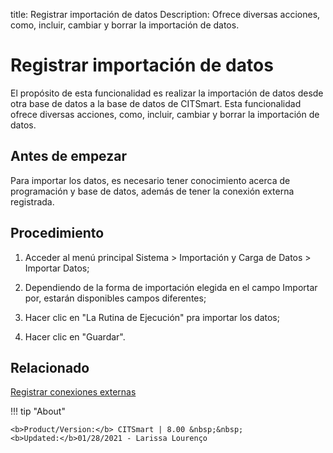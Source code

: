title: Registrar importación de datos
Description: Ofrece diversas acciones, como, incluir, cambiar y borrar la importación de datos.
# Registrar importación de datos

El propósito de esta funcionalidad es realizar la importación de datos desde otra base de datos a la base de datos de CITSmart.
Esta funcionalidad ofrece diversas acciones, como, incluir, cambiar y borrar la importación de datos.

Antes de empezar
----------------

Para importar los datos, es necesario tener conocimiento acerca de programación
y base de datos, además de tener la conexión externa registrada.

Procedimiento
-------------

1.  Acceder al menú principal Sistema \> Importación y Carga de Datos \>
    Importar Datos;

2.  Dependiendo de la forma de importación elegida en el campo Importar por,
    estarán disponibles campos diferentes;

3.  Hacer clic en "La Rutina de Ejecución" pra importar los datos;

4.  Hacer clic en "Guardar".

Relacionado
-------

[Registrar conexiones externas](/es-es/citsmart-platform-8/platform-administration/database/register-external-connections.html)


!!! tip "About"

    <b>Product/Version:</b> CITSmart | 8.00 &nbsp;&nbsp;
    <b>Updated:</b>01/28/2021 - Larissa Lourenço
